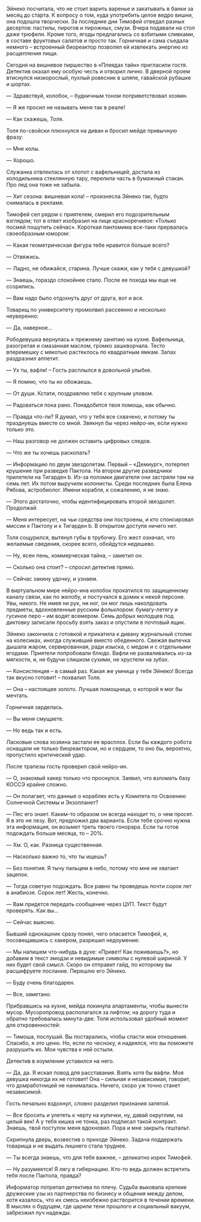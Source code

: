 Эйнеко посчитала, что не стоит варить варенье и закатывать в банки за месяц до старта. К вопросу о том, куда употребить целое ведро вишни, она подошла творчески. За последние дни Тимофей отведал разных десертов: пастилы, пирогов и пирожных, смузи. Вчера подавали на стол даже трюфели. Кроме того, ягоды предлагались со взбитыми сливками, в составе фруктовых салатов и просто так. Горничная и сама съедала немного – встроенный биореактор позволял ей извлекать энергию из расщепления пищи. 

Сегодня на вишневое пиршество в «Плеядах тайн» пригласили гостя. Детектив оказал ему особую честь и отворил лично. В дверной проем втиснулся низкорослый, пухлый ровесник в шляпе, гавайской рубашке и шортах.

— Здравствуй, колобок, – будничным тоном поприветствовал хозяин. 

— Я же просил не называть меня так в реале!

— Как скажешь, Толя.

Толя по-свойски плюхнулся на диван и бросил мейде привычную фразу:

— Мне колы.

— Хорошо.

Служанка отвлеклась от хлопот с вафельницей, достала из холодильника стеклянную тару, перелила часть в бумажный стакан. Про лед она тоже не забыла.

— Хит сезона: вишневая кола! – произнесла Эйнеко так, будто снималась в рекламе.

Тимофей сел рядом с приятелем, смерил его подозрительным взглядом; тот в ответ изобразил на лице красноречивое: «Только посмей пошутить сейчас». Короткая пантомима все-таки прервалась своеобразным юмором:

— Какая геометрическая фигура тебе нравится больше всего?

— Отвяжись.

— Ладно, не обижайся, старина. Лучше скажи, как у тебя с девушкой?

— Знаешь, гораздо спокойнее стало. После ее похода мы еще не ссорились.

— Вам надо было отдохнуть друг от друга, вот и все.

Товарищ по университету промолвил рассеянно и несколько неуверенно:

— Да, наверное...

Рободевушка вернулась к прежнему занятию на кухне. Вафельница, разогретая и смазанная маслом, громко зашкворчала. Тесто вперемешку с мякотью растеклось по квадратным ямкам. Запах раздразнил аппетит.

— Ух ты, вафли! – Гость расплылся в довольной улыбке.

— Я помню, что ты их обожаешь.

— От души. Кстати, поздравляю тебя с крупным уловом.

— Радоваться пока рано. Понадобится твоя помощь, как обычно.

— Правда что-ли? Я думал, что у тебя все схвачено, и потому ты празднуешь вместе со мной. Звякнул бы через нейро-ин, если нужно только это.

— Наш разговор не должен оставить цифровых следов.

— Что же ты хочешь раскопать?

— Информацию по двум звездолетам. Первый – «Демиург», потерпел крушение при разведке Пактола. На втором другие разведчики прилетели на Тигарден b. Из-за поломки двигателя они застряли там на семь лет. Их потом выручили колонисты. Среди последних была Елена Рябова, астробиолог. Имени корабля, к сожалению, я не знаю.

— Этого достаточно, чтобы идентифицировать второй звездолет. Продолжай.

— Меня интересует, на чьи средства они построены, и кто спонсировал миссии к Пактолу и к Тигарден b. В открытом доступе ничего нет.

Толя сощурился, вытянул губы в трубочку. Его жест означал, что желаемые сведения, скорее всего, обойдутся недешево.

— Ну, ясен пень, коммерческая тайна, – заметил он.

— Сколько она стоит? – спросил детектив прямо.

— Сейчас закину удочку, и узнаем.

В виртуальном мире нейро-ина колобок прокатился по защищенному каналу связи, как по желобу, и постучался в домик к некой персоне. Увы, никого. Не имея ни рук, ни ног, он мог лишь наколдовать предметы, вдохновленные русским фольклором: бумагу-летягу и гусиное перо – им водят всемером. Семь добрых молодцев под диктовку записали просьбу взять заказ и опустили в почтовый ящик.

Эйнеко закончила с готовкой и прикатила к дивану журнальный столик на колесиках, иногда служивший вместо обеденного. Свежая выпечка дышала жаром, сервированная, ради изыска, с медом и с отдельными ягодами. Приятели попробовали блюдо. Вафли не разваливались из-за мягкости, и, не будучи слишком сухими, не хрустели на зубах.

— Консистенция – в самый раз. Какая же умница у тебя Эйнеко! Всегда так вкусно готовит! – похвалил Толя.

— Она – настоящее золото. Лучшая помощница, о которой я мог бы мечтать.

Горничная зарделась.

— Вы меня смущаете.

— Но ведь так и есть.

Ласковые слова хозяина застали ее врасплох. Если бы каждого робота оснащали не только биореактором, но и сердцем, то оно бы, вероятно, пропустило критический удар.

После трапезы гость проверил свой нейро-ин.

— О, знакомый хакер только что проснулся. Заявил, что взломать базу КОССЭ крайне сложно.

— Он полагает, что данные о кораблях есть у Комитета по Освоению Солнечной Системы и Экзопланет?

— Пес его знает. Каким-то образом он всегда находит то, о чем просят. Я в это не лезу. Вот, предложил два варианта. Если тебе срочно нужна эта информация, он возьмет треть твоего гонорара. Если ты готов подождать больше месяца, то – 20%. 

— Хм. О, как. Разница существенная.

— Насколько важно то, что ты ищешь?   

— Без понятия. Я тычу пальцем в небо, потому что мне не хватает зацепок.

— Тогда советую подождать. Все равно ты проведешь почти сорок лет в анабиозе. Сорок лет! Жесть, конечно.

— Вам придется передать сообщение через ЦУП. Текст будут проверять. Как вы...

— Сейчас выясню.

Бывший однокашник сразу понял, чего опасается Тимофей, и, посовещавшись с хакером, разрешил недоумение:

— Мы напишем что-нибудь в духе: «Привет! Как поживаешь?», но добавим в текст эмодзи и невидимые символы с нулевой шириной. У них будет свой смысл. Скоро он отправит гайд, по которому вы расшифруете послание. Перешлю его Эйнеко. 

— Буду очень благодарен.

— Все, заметано.

Прибравшись на кухне, мейда покинула апартаменты, чтобы вынести мусор. Мусоропровод располагался за лифтом; на дорогу туда и обратно требовалась минута-две. Толя использовал удобный момент для откровенностей:

— Тимоша, послушай. Вы постарались, чтобы спасти мои отношения. Спасибо, я это ценю. Но, если по чесноку, я надеялся, что вы поможете разрушить их. Мои чувства к ней остыли.

Детектив в изумлении уставился на него.

— Да, да. Я искал повод для расставания. Взять хотя бы вафли. Моя девушка никогда их не готовит! Она – сильная и независимая, говорит, что домработницей не нанималась. Ничего, скоро уж точно станет независимой.

Гость печально вздохнул, словно разделил признания запятой.

— Все бросить и улететь к черту на кулички, ну, давай округлим, на целый век! А у тебя кишка не тонка, раз подписал такой контракт. Знаешь, твой поступок меня вдохновил. Пора и мне закрыть гештальт. 

Скрипнула дверь, возвестив о приходе Эйнеко. Задача поддержать товарища и не выдать лишнего стала труднее.

— Ты всегда знаешь, что для тебя важнее, – деликатно изрек Тимофей.

— Ну разумеется! Я лягу в гибернацию. Кто-то ведь должен встретить тебя после Пактола, правда?

Информатор потрепал детектива по плечу. Судьба выковала крепкие дружеские узы из партнерства по бизнесу и общения между делом, хотя казалось, что их смесь неизбежно растворится в течении времени. В мыслях о будущем, где царили тени прошлого и социальный вакуум, забрезжил луч надежды.[]()








